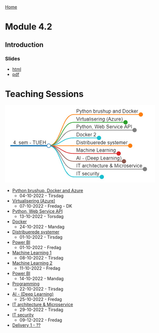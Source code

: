 [Home](../README.md)
# Module 4.2

## Introduction

### Slides
- [html](./introduction.html)
- [pdf](./introduction.pdf)

# Teaching Sessions

![](./image/oversigt.jpg)

- [Python brushup, Docker and Azure](./01-Python-brushup_and_Docker_1/README.md)
    - 04-10-2022 - Tirsdag
- [Virtualisering (Azure)](./02-Virtualisering/README.md)
    - 07-10-2022 - Fredag - DK
- [Python, Web Service API](./03-Python_WebService_API/README.md)
    - 13-10-2022 - Torsdag
- [Docker](./04-Docker_2/README.md)
    - 24-10-2022 - Mandag
- [Distribuerede systemer](./05-Distribuerede_systemer/README.md)
    - 01-10-2022 - Tirsdag
- [Power BI](./06-Power_BI/README.md)
    - 01-10-2022 - Fredag
- [Machine Learning 1](./08-Machine_Learning_1/README.md)
    - 08-10-2022 - Tirsdag
- [Machine Learning 2](./08-Machine_Learning_2/README.md)
    - 11-10-2022 - Fredag
- [Power BI](./06-Power_BI/README.md)
    - 14-10-2022 - Mandag
- [Programming](./20-Programing/README.md)
    - 22-10-2022 - Tirsdag
- [AI - (Deep Learning)](./09-AI_DeepLearning/README.md)
    - 25-10-2022 - Fredag
- [IT architecture & Microservice](./10-IT_architecture_Microservice/README.md)
    - 29-10-2022 - Tirsdag
- [IT security](./11-IT_security/README.md)
    - 09-12-2022 - Fredag
- [Delivery 1 - ??](./12-Delivery/Delivery_1.md)
